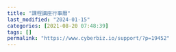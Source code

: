 ```yaml
---
title: "課程講座行事曆"
last_modified: "2024-01-15"
categories: [2021-08-20 07:48:39]
tags: []
permalink: "https://www.cyberbiz.io/support/?p=19452"
---
```




